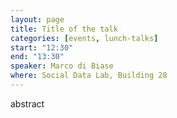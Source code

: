 ```yaml
---
layout: page
title: Title of the talk
categories: [events, lunch-talks]
start: "12:30"
end: "13:30"
speaker: Marco di Biase
where: Social Data Lab, Building 28
---
```


abstract
